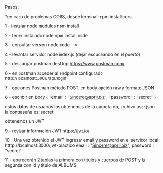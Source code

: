 Pasos:

*en caso de problemas CORS, desde terminal: npm install cors

1 - instalar node modules npm install

2 - tener instalado node npm install node

3 - consultar version node node --v

4 - levantar servidor node index.js (dejar escuchando en el puerto)

5 - descargar postman desktop https://www.postman.com/

6 - en postman acceder al endpoint configurado http://localhost:3000/api/login

7 - opciones Postman método POST, en body opción raw y formato JSON

8 - escribir en Body { "email" : "Sincere@april.biz", "password" : "secret" }

estos datos de usuarios los obtenemos de la carpeta db, archivo user.json la contraseña es: secret

obtenemos un JWT

9 - revisar información JWT https://jwt.io/

10 - Una vez obtenido el JWT ingresar email y password en el servidor local htttp://localhost:3000/jwt-practico
email : "Sincere@april.biz", 
password : "secret"

11 - aparecerán 2 tablas la primera con titulos y cuerpos de POST y la segunda con id y titulo de ALBUMS

